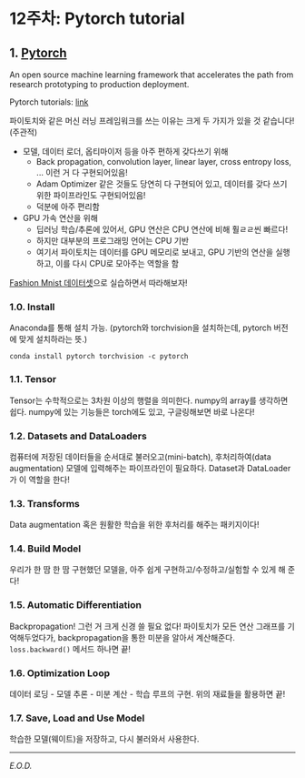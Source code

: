 # 12주차: Pytorch tutorial

## 1. [Pytorch](https://pytorch.org/)
An open source machine learning framework that accelerates the path from research prototyping to production deployment.

Pytorch tutorials: [link](https://pytorch.org/tutorials/beginner/basics/intro.html)

파이토치와 같은 머신 러닝 프레임워크를 쓰는 이유는 크게 두 가지가 있을 것 같습니다! (주관적)
- 모델, 데이터 로더, 옵티마이저 등을 아주 편하게 갖다쓰기 위해
    - Back propagation, convolution layer, linear layer, cross entropy loss, ... 이런 거 다 구현되어있음!
    - Adam Optimizer 같은 것들도 당연히 다 구현되어 있고, 데이터를 갖다 쓰기 위한 파이프라인도 구현되어있음!
    - 덕분에 아주 편리함
- GPU 가속 연산을 위해
    - 딥러닝 학습/추론에 있어서, GPU 연산은 CPU 연산에 비해 훨ㄹㄹ씬 빠르다!
    - 하지만 대부분의 프로그래밍 언어는 CPU 기반
    - 여기서 파이토치는 데이터를 GPU 메모리로 보내고, GPU 기반의 연산을 실행하고, 이를 다시 CPU로 모아주는 역할을 함

[Fashion Mnist 데이터셋](https://drive.google.com/file/d/1HXxF6B2QQN0w3WqFZumaIX_Mduzm-kII/view?usp=sharing)으로 실습하면서 따라해보자!

### 1.0. Install
Anaconda를 통해 설치 가능. (pytorch와 torchvision을 설치하는데, pytorch 버전에 맞게 설치하라는 뜻.)

```
conda install pytorch torchvision -c pytorch
```

### 1.1. Tensor
Tensor는 수학적으로는 3차원 이상의 행렬을 의미한다. numpy의 array를 생각하면 쉽다. numpy에 있는 기능들은 torch에도 있고, 구글링해보면 바로 나온다!

### 1.2. Datasets and DataLoaders
컴퓨터에 저장된 데이터들을 순서대로 불러오고(mini-batch), 후처리하여(data augmentation) 모델에 입력해주는 파이프라인이 필요하다. Dataset과 DataLoader가 이 역할을 한다!

### 1.3. Transforms
Data augmentation 혹은 원활한 학습을 위한 후처리를 해주는 패키지이다!

### 1.4. Build Model
우리가 한 땀 한 땀 구현했던 모델을, 아주 쉽게 구현하고/수정하고/실험할 수 있게 해 준다!

### 1.5. Automatic Differentiation
Backpropagation! 그런 거 크게 신경 쓸 필요 없다! 파이토치가 모든 연산 그래프를 기억해두었다가, backpropagation을 통한 미분을 알아서 계산해준다. `loss.backward()` 메서드 하나면 끝!

### 1.6. Optimization Loop
데이터 로딩 - 모델 추론 - 미분 계산 - 학습 루프의 구현. 위의 재료들을 활용하면 끝!

### 1.7. Save, Load and Use Model
학습한 모델(웨이트)을 저장하고, 다시 불러와서 사용한다.

---
*E.O.D.*
